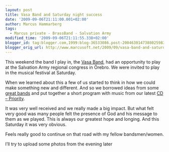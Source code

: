 ```yaml
---
layout: post
title: Vasa Band and Saturday night success
date: '2009-09-06T21:11:00.001+02:00'
author: Marcus Hammarberg
tags:
  - Marcus private - BrassBand - Salvation Army
modified_time: '2009-09-06T21:11:55.338+02:00'
blogger_id: tag:blogger.com,1999:blog-36533086.post-2004630147388025983
blogger_orig_url: http://www.marcusoft.net/2009/09/vasa-band-and-saturday-night-success.html
---
```



This weekend the band I play in, the
<a href="http://www.vasaband.se" target="_blank">Vasa Band</a>, had an
opportunity to play at the Salvation Army regional congress in Örebro.
We were invited to play in the musical festival at Saturday.

When we learned about this a few of us started to think in how we could
make something new and different. And so we borrowed ideas from some
<a href="http://www.blackdykeband.co.uk" target="_blank">great bands</a>
and put together a short program with music from our latest
<a href="http://www.vasaband.se/index.php?id=6" target="_blank">CD –
Priority</a>.

It was very well received and we really made a big impact. But what felt
very good was many people felt the presence of God and his message to
them as we played. This is always our greatest hope and longing. And
this Saturday it was very obvious.

Feels really good to continue on that road with my fellow
bandsmen/women.

I’ll try to upload some photos from the evening later
